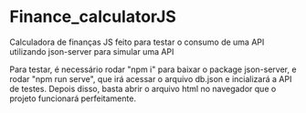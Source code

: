# Finance_calculatorJS
Calculadora de finanças JS feito para testar o consumo de uma API utilizando json-server para simular uma API

Para testar, é necessário rodar "npm i" para baixar o package json-server, e rodar "npm run serve", que irá acessar o arquivo db.json e incializará a API de testes.
Depois disso, basta abrir o arquivo html no navegador que o projeto funcionará perfeitamente.
